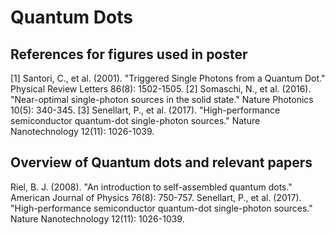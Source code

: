 # Quantum Dots
## References for figures used in poster
[1] Santori, C., et al. (2001). "Triggered Single Photons from a Quantum Dot." Physical Review Letters 86(8): 1502-1505.
[2] Somaschi, N., et al. (2016). "Near-optimal single-photon sources in the solid state." Nature Photonics 10(5): 340-345.
[3] Senellart, P., et al. (2017). "High-performance semiconductor quantum-dot single-photon sources." Nature Nanotechnology 12(11): 1026-1039.

## Overview of Quantum dots and relevant papers
Riel, B. J. (2008). "An introduction to self-assembled quantum dots." American Journal of Physics 76(8): 750-757.
Senellart, P., et al. (2017). "High-performance semiconductor quantum-dot single-photon sources." Nature Nanotechnology 12(11): 1026-1039.
